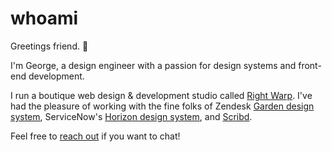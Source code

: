 # whoami

Greetings friend. 👋

I'm George, a design engineer with a passion for design systems and front-end development.

I run a boutique web design & development studio called [Right Warp](https://rightwarp.com). I've had the pleasure of working with the fine folks of Zendesk [Garden design system](https://garden.zendesk.com/), ServiceNow's [Horizon design system](https://horizon.servicenow.com), and [Scribd](https://www.scribd.com/).

Feel free to [reach out](https://rightwarp.com/contact) if you want to chat!
